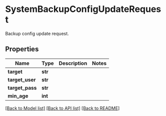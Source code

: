 # SystemBackupConfigUpdateRequest

Backup config update request.
## Properties
Name | Type | Description | Notes
------------ | ------------- | ------------- | -------------
**target** | **str** |  | 
**target_user** | **str** |  | 
**target_pass** | **str** |  | 
**min_age** | **int** |  | 

[[Back to Model list]](../README.md#documentation-for-models) [[Back to API list]](../README.md#documentation-for-api-endpoints) [[Back to README]](../README.md)


